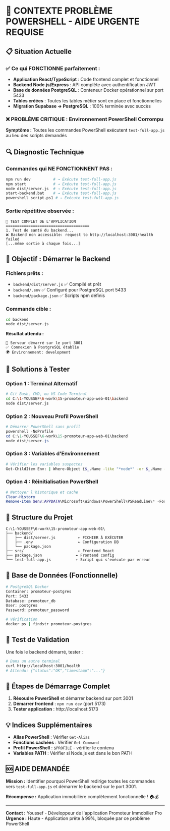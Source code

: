 # 🚨 CONTEXTE PROBLÈME POWERSHELL - AIDE URGENTE REQUISE

## 📋 Situation Actuelle

### ✅ Ce qui FONCTIONNE parfaitement :
- **Application React/TypeScript** : Code frontend complet et fonctionnel
- **Backend Node.js/Express** : API complète avec authentification JWT
- **Base de données PostgreSQL** : Conteneur Docker opérationnel sur port 5433
- **Tables créées** : Toutes les tables métier sont en place et fonctionnelles
- **Migration Supabase → PostgreSQL** : 100% terminée avec succès

### ❌ PROBLÈME CRITIQUE : Environnement PowerShell Corrompu

**Symptôme :** Toutes les commandes PowerShell exécutent `test-full-app.js` au lieu des scripts demandés

## 🔍 Diagnostic Technique

### Commandes qui NE FONCTIONNENT PAS :
```bash
npm run dev          # → Exécute test-full-app.js
npm start            # → Exécute test-full-app.js  
node dist/server.js  # → Exécute test-full-app.js
start-backend.bat    # → Exécute test-full-app.js
powershell script.ps1 # → Exécute test-full-app.js
```

### Sortie répétitive observée :
```
🚀 TEST COMPLET DE L'APPLICATION
=====================================
1. Test de santé du backend...
❌ Backend non accessible: request to http://localhost:3001/health failed
[...même sortie à chaque fois...]
```

## 🎯 Objectif : Démarrer le Backend

### Fichiers prêts :
- `backend/dist/server.js` ✅ Compilé et prêt
- `backend/.env` ✅ Configuré pour PostgreSQL port 5433
- `backend/package.json` ✅ Scripts npm définis

### Commande cible :
```bash
cd backend
node dist/server.js
```

**Résultat attendu :**
```
🚀 Serveur démarré sur le port 3001
✅ Connexion à PostgreSQL établie
🌍 Environnement: development
```

## 🔧 Solutions à Tester

### Option 1 : Terminal Alternatif
```bash
# Git Bash, CMD, ou VS Code Terminal
cd C:\1-YOUSSEF\6-work\15-promoteur-app-web-01\backend
node dist/server.js
```

### Option 2 : Nouveau Profil PowerShell
```powershell
# Démarrer PowerShell sans profil
powershell -NoProfile
cd C:\1-YOUSSEF\6-work\15-promoteur-app-web-01\backend
node dist/server.js
```

### Option 3 : Variables d'Environnement
```bash
# Vérifier les variables suspectes
Get-ChildItem Env: | Where-Object {$_.Name -like "*node*" -or $_.Name -like "*npm*"}
```

### Option 4 : Réinitialisation PowerShell
```powershell
# Nettoyer l'historique et cache
Clear-History
Remove-Item $env:APPDATA\Microsoft\Windows\PowerShell\PSReadLine\* -Force
```

## 📁 Structure du Projet

```
C:\1-YOUSSEF\6-work\15-promoteur-app-web-01\
├── backend/
│   ├── dist/server.js          ← FICHIER À EXÉCUTER
│   ├── .env                    ← Configuration DB
│   └── package.json
├── src/                        ← Frontend React
├── package.json               ← Frontend config
└── test-full-app.js           ← Script qui s'exécute par erreur
```

## 🐳 Base de Données (Fonctionnelle)

```bash
# PostgreSQL Docker
Container: promoteur-postgres
Port: 5433
Database: promoteur_db
User: postgres
Password: promoteur_password

# Vérification
docker ps | findstr promoteur-postgres
```

## 🎯 Test de Validation

Une fois le backend démarré, tester :
```bash
# Dans un autre terminal
curl http://localhost:3001/health
# Attendu: {"status":"OK","timestamp":"..."}
```

## 🚀 Étapes de Démarrage Complet

1. **Résoudre PowerShell** et démarrer backend sur port 3001
2. **Démarrer frontend** : `npm run dev` (port 5173)
3. **Tester application** : http://localhost:5173

## 💡 Indices Supplémentaires

- **Alias PowerShell** : Vérifier `Get-Alias`
- **Fonctions cachées** : Vérifier `Get-Command`
- **Profil PowerShell** : `$PROFILE` - vérifier le contenu
- **Variables PATH** : Vérifier si Node.js est dans le bon PATH

## 🆘 AIDE DEMANDÉE

**Mission :** Identifier pourquoi PowerShell redirige toutes les commandes vers `test-full-app.js` et démarrer le backend sur le port 3001.

**Récompense :** Application immobilière complètement fonctionnelle ! 🏠💰

---

**Contact :** Youssef - Développeur de l'application Promoteur Immobilier Pro
**Urgence :** Haute - Application prête à 99%, bloquée par ce problème PowerShell
